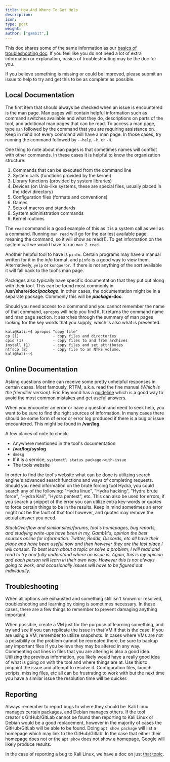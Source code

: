 ```yaml
---
title: How And Where To Get Help
description:
icon:
type: post
weight:
author: ["gamb1t",]
---
```


This doc shares some of the same information as our [basics of troubleshooting doc](/docs/troubleshooting/basic-troubleshooting/). If you feel like you do not need a lot of extra information or explanation, basics of troubleshooting may be the doc for you.

If you believe something is missing or could be improved, please submit an issue to help to try and get this to be as complete as possible.

## Local Documentation

The first item that should always be checked when an issue is encountered is the man page. Man pages will contain helpful information such as command switches available and what they do, descriptions on parts of the tool, and additional man pages that can be read. To access a man page, type `man` followed by the command that you are requiring assistance on. Keep in mind not every command will have a man page. In those cases, try running the command followed by `--help`, `-h`, or `-H`.

One thing to note about man pages is that sometimes names will conflict with other commands. In these cases it is helpful to know the organization structure:

1. Commands that can be executed from the command line
2. System calls (functions provided by the kernel)
3. Library functions (provided by system libraries)
4. Devices (on Unix-like systems, these are special files, usually placed in the /dev/ directory)
5. Configuration files (formats and conventions)
6. Games
7. Sets of macros and standards
8. System administration commands
9. Kernel routines

The `read` command is a good example of this as it is a system call as well as a command. Running `man read` will go for the earliest available page, meaning the command, so it will show as read(1). To get information on the system call we would have to run `man 2 read`.

Another helpful tool to have is `pinfo`. Certain programs may have a manual written for it in the _info_ format, and `pinfo` is a good way to view them. Alternatively, `yelp` or `konqueror`. If there is not anything of the sort available it will fall back to the tool's man page.

Packages also typically have specific documentation that they put out along with their tool. This can be found most commonly in **/usr/share/doc/_package_**. In other cases, the documentation might be in a separate package. Commonly this will be **_package_-doc**.

Should you need access to a command and you cannot remember the name of that command, `apropos` will help you find it. It returns the command name and man page section. It searches through the summary of man pages looking for the key words that you supply, which is also what is presented.

```console
kali@kali:~$ apropos "copy file"
cp (1)               - copy files and directories
cpio (1)             - copy files to and from archives
install (1)          - copy files and set attributes
ntfscp (8)           - copy file to an NTFS volume.
kali@kali:~$
```

## Online Documentation

Asking questions online can receive some pretty unhelpful responses in certain cases. Most famously, RTFM, a.k.a. read the fine manual _(Which is the friendlier version)_. Eric Raymond has a [guideline](http://catb.org/~esr/faqs/smart-questions.html) which is a good way to avoid the most common mistakes and get useful answers.

When you encounter an error or have a question and need to seek help, you want to be sure to find the right sources of information. In many cases there should be some form of error or error log produced if there is a bug or issue encountered. This might be found in **/var/log**.

A few places of note to check:

- Anywhere mentioned in the tool's documentation
- **/var/log/syslog**
- `dmesg`
- If it is a service, `systemctl status package-with-issue`
- The tools website

In order to find the tool's website what can be done is utilizing search engine's advanced search functions and ways of completing requests. Should you need information on the brute forcing tool Hydra, you could search any of the following: "Hydra linux", "Hydra hacking", "Hydra brute force", "Hydra Kali", "Hydra pentest", etc. This can also be used for errors, if you search a snippet of the error you can utilize extra key-words or quotes to force certain things to be in the results. Keep in mind sometimes an error might not be the fault of that tool however, and quotes may remove the actual answer you need.

_StackOverflow and similar sites/forums, tool's homepages, bug reports, and studying write-ups have been in my, Gamb1t's, opinion the best sources online for information. Twitter, Reddit, Discords, etc all have their place and have been useful now and then however they are the last place I will consult. To best learn about a topic or solve a problem, I will read and read to try and fully understand where an issue is. Again, this is my opinion and each person will learn in their own way. However this is not always going to work, and occasionally issues will have to be figured out individually._

## Troubleshooting

When all options are exhausted and something still isn't known or resolved, troubleshooting and learning by doing is sometimes necessary. In these cases, there are a few things to remember to prevent damaging anything important.

When possible, create a VM just for the purpose of learning something, and try and see if you can replicate the issue in that VM if that is the case. If you are using a VM, remember to utilize snapshots. In cases where VMs are not a possibility or the problem cannot be recreated there, be sure to backup any important files if you believe they may be altered in any way. Commenting out lines in files that you are altering is also a good idea. Utilizing the previous information, you likely would have a really good idea of what is going on with the tool and where things are at. Use this to pinpoint the issue and attempt to resolve it. Configuration files, launch scripts, missing files, etc all can be frustrating to work with but the next time you have a similar issue the resolution time will be quicker.

## Reporting

Always remember to report bugs to where they should be. Kali Linux manages certain packages, and Debian manages others. If the tool creator's GitHub/GitLab cannot be found then reporting to Kali Linux or Debian would be a good replacement, however in the majority of cases the GitHub/GitLab will be able to be found. Doing `apt show package` will list a homepage which may link to the GitHub/Gitlab. In the case that either their homepage does not or the `apt show` does not show a homepage, Google will likely produce results.

In the case of reporting a bug to Kali Linux, we have a doc on just [that topic](/docs/community/submitting-issues-kali-bug-tracker/).
